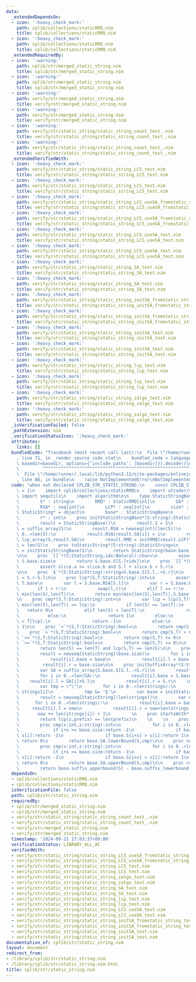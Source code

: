 ```yaml
---
data:
  _extendedDependsOn:
  - icon: ':heavy_check_mark:'
    path: cplib/collections/staticRMQ.nim
    title: cplib/collections/staticRMQ.nim
  - icon: ':heavy_check_mark:'
    path: cplib/collections/staticRMQ.nim
    title: cplib/collections/staticRMQ.nim
  _extendedRequiredBy:
  - icon: ':warning:'
    path: cplib/str/merged_static_string.nim
    title: cplib/str/merged_static_string.nim
  - icon: ':warning:'
    path: cplib/str/merged_static_string.nim
    title: cplib/str/merged_static_string.nim
  - icon: ':warning:'
    path: verify/str/merged_static_string.nim
    title: verify/str/merged_static_string.nim
  - icon: ':warning:'
    path: verify/str/merged_static_string.nim
    title: verify/str/merged_static_string.nim
  - icon: ':warning:'
    path: verify/str/static_string/static_string_count_test_.nim
    title: verify/str/static_string/static_string_count_test_.nim
  - icon: ':warning:'
    path: verify/str/static_string/static_string_count_test_.nim
    title: verify/str/static_string/static_string_count_test_.nim
  _extendedVerifiedWith:
  - icon: ':heavy_check_mark:'
    path: verify/str/static_string/static_string_LCS_test.nim
    title: verify/str/static_string/static_string_LCS_test.nim
  - icon: ':heavy_check_mark:'
    path: verify/str/static_string/static_string_LCS_test.nim
    title: verify/str/static_string/static_string_LCS_test.nim
  - icon: ':heavy_check_mark:'
    path: verify/str/static_string/static_string_LCS_useSA_fromstatic_string_test.nim
    title: verify/str/static_string/static_string_LCS_useSA_fromstatic_string_test.nim
  - icon: ':heavy_check_mark:'
    path: verify/str/static_string/static_string_LCS_useSA_fromstatic_string_test.nim
    title: verify/str/static_string/static_string_LCS_useSA_fromstatic_string_test.nim
  - icon: ':heavy_check_mark:'
    path: verify/str/static_string/static_string_LCS_useSA_test.nim
    title: verify/str/static_string/static_string_LCS_useSA_test.nim
  - icon: ':heavy_check_mark:'
    path: verify/str/static_string/static_string_LCS_useSA_test.nim
    title: verify/str/static_string/static_string_LCS_useSA_test.nim
  - icon: ':heavy_check_mark:'
    path: verify/str/static_string/static_string_SA_test.nim
    title: verify/str/static_string/static_string_SA_test.nim
  - icon: ':heavy_check_mark:'
    path: verify/str/static_string/static_string_SA_test.nim
    title: verify/str/static_string/static_string_SA_test.nim
  - icon: ':heavy_check_mark:'
    path: verify/str/static_string/static_string_initSA_fromstatic_string_test.nim
    title: verify/str/static_string/static_string_initSA_fromstatic_string_test.nim
  - icon: ':heavy_check_mark:'
    path: verify/str/static_string/static_string_initSA_fromstatic_string_test.nim
    title: verify/str/static_string/static_string_initSA_fromstatic_string_test.nim
  - icon: ':heavy_check_mark:'
    path: verify/str/static_string/static_string_initSA_test.nim
    title: verify/str/static_string/static_string_initSA_test.nim
  - icon: ':heavy_check_mark:'
    path: verify/str/static_string/static_string_initSA_test.nim
    title: verify/str/static_string/static_string_initSA_test.nim
  - icon: ':heavy_check_mark:'
    path: verify/str/static_string/static_string_lcp_test.nim
    title: verify/str/static_string/static_string_lcp_test.nim
  - icon: ':heavy_check_mark:'
    path: verify/str/static_string/static_string_lcp_test.nim
    title: verify/str/static_string/static_string_lcp_test.nim
  - icon: ':heavy_check_mark:'
    path: verify/str/static_string/static_string_zalgo_test.nim
    title: verify/str/static_string/static_string_zalgo_test.nim
  - icon: ':heavy_check_mark:'
    path: verify/str/static_string/static_string_zalgo_test.nim
    title: verify/str/static_string/static_string_zalgo_test.nim
  _isVerificationFailed: false
  _pathExtension: nim
  _verificationStatusIcon: ':heavy_check_mark:'
  attributes:
    links: []
  bundledCode: "Traceback (most recent call last):\n  File \"/home/runner/.local/lib/python3.12/site-packages/onlinejudge_verify/documentation/build.py\"\
    , line 71, in _render_source_code_stat\n    bundled_code = language.bundle(stat.path,\
    \ basedir=basedir, options={'include_paths': [basedir]}).decode()\n          \
    \         ^^^^^^^^^^^^^^^^^^^^^^^^^^^^^^^^^^^^^^^^^^^^^^^^^^^^^^^^^^^^^^^^^^^^^^^^^^^^^^^^^\n\
    \  File \"/home/runner/.local/lib/python3.12/site-packages/onlinejudge_verify/languages/nim.py\"\
    , line 86, in bundle\n    raise NotImplementedError\nNotImplementedError\n"
  code: "when not declared CPLIB_STR_STATIC_STRING:\n    const CPLIB_STR_STATIC_STRING*\
    \ = 1\n    import cplib/collections/staticRMQ\n    import atcoder/string\n   \
    \ import sequtils\n    import algorithm\n\n    type StaticStringBase* = ref object\n\
    \        S* : string\n        RMQ* : StaticRMQ[int]\n        SA* : seq[int]\n\
    \        RSA* : seq[int]\n        LCP* : seq[int]\n        size* : int\n    type\
    \ StaticString* = object\n        base* : StaticStringBase\n        l* : int\n\
    \        r* : int\n    proc initStaticStringBase*(S:string):StaticStringBase=\n\
    \        result = StaticStringBase()\n        result.S = S\n        result.SA\
    \ = suffix_array(S)\n        result.RSA = newseq[int](len(S))\n        for i in\
    \ 0..<len(S):\n            result.RSA[result.SA[i]] = i\n        result.LCP =\
    \ lcp_array(S,result.SA)\n        result.RMQ = initRMQ(result.LCP)\n        result.size\
    \ = len(S)\n    proc toStaticString*(S:string):StaticString=\n        var base\
    \ = initStaticStringBase(S)\n        return StaticString(base:base,l:0,r:len(S))\n\
    \n\n    proc `[]`*(S:StaticString,idx:Natural):char=\n        assert S.l+idx <\
    \ S.base.size\n        return S.base.S[S.l+idx]\n\n    proc `[]`*(S:StaticString,slice:HSlice[int,int]):StaticString=\n\
    \        assert slice.a <= slice.b and S.l + slice.b < S.r\n        return StaticString(base:S.base,l:S.l+slice.a,r:S.l+slice.b+1)\n\
    \n\n    proc `$`*(S:StaticString):string=S.base.S[S.l..<S.r]\n\n    proc len*(S:StaticString):int\
    \ = S.r-S.l\n\n    proc lcp*(S,T:StaticString):int=\n        assert S.base ==\
    \ T.base\n        var l = S.base.RSA[S.l]\n        var r = S.base.RSA[T.l]\n \
    \       if l > r:\n            swap(l,r)\n        elif l == r:\n            return\
    \ min(len(S),len(T))\n        return min(min(len(S),len(T)),S.base.RMQ.query(l,r))\n\
    \n    proc cmp*(S,T:StaticString):int=\n        var lcp = lcp(S,T)\n        if\
    \ min(len(S),len(T)) == lcp:\n            if len(S) == len(T):\n             \
    \   return 0\n            elif len(S) < len(T):\n                return -1\n \
    \           else:\n                return 1\n        else:\n            if S[lcp]\
    \ < T[lcp]:\n                return -1\n            else:\n                return\
    \ 1\n\n    proc `<`*(S,T:StaticString):bool=\n        return cmp(S,T) < 0\n\n\
    \    proc `>`*(S,T:StaticString):bool=\n        return cmp(S,T) > 0\n\n    proc\
    \ `<=`*(S,T:StaticString):bool=\n        return cmp(S,T) <= 0\n    \n    proc\
    \ `>=`*(S,T:StaticString):bool=\n        return cmp(S,T) >= 0\n\n    proc `==`*(S,T:StaticString):bool=\n\
    \        return len(S) == len(T) and lcp(S,T) == len(S)\n\n    proc initSuffixArray*(base:StaticStringBase):seq[StaticSTring]=\n\
    \        result = newseq[StaticString](base.size)\n        for i in 0..<base.size:\n\
    \            result[i].base = base\n            result[i].l = base.SA[i]\n   \
    \         result[i].r = base.size\n\n    proc initSuffixArray*(S:StaticString):seq[StaticString]=\n\
    \        var SA = suffix_array(S.base.S[S.l..<S.r])\n        result = newseq[StaticString](len(SA))\n\
    \        for i in 0..<len(SA):\n            result[i].base = S.base\n        \
    \    result[i].l = SA[i]+S.l\n            result[i].r = S.r\n    \n    proc toStaticStrings*(strings:seq[string]):seq[StaticString]=\n\
    \        var tmp = \"\"\n        for i in 0..<len(strings):\n            tmp &=\
    \ strings[i]\n            tmp &= '$'\n        var base = initStaticStringBase(tmp)\n\
    \        result = newseq[StaticString](len(strings))\n        var now = 0\n  \
    \      for i in 0..<len(strings):\n            result[i].base = base\n       \
    \     result[i].l = now\n            result[i].r = now+len(strings[i])\n     \
    \       now += len(strings[i]) + 1\n        \n    proc startsWith*(s,prefix:StaticString):bool=\n\
    \        return lcp(s,prefix) == len(prefix)\n    \n    \n    proc suffix_lowerbound*(base:StaticStringBase,S:string):int=\n\
    \        proc cmp(x:int,s:string):int=\n            for i in 0..<len(s):\n   \
    \             if i+x >= base.size:return -1\n                if base.S[i+x] <\
    \ s[i]:return -1\n                if base.S[i+x] > s[i]:return 1\n           \
    \ return 0\n        return base.SA.lowerBound(S,cmp)\n\n    proc suffix_upperbound*(base:StaticStringBase,S:string):int=\n\
    \        proc cmp(x:int,s:string):int=\n            for i in 0..<len(s):\n   \
    \             if i+x >= base.size:return -1\n                if base.S[i+x] <\
    \ s[i]:return -1\n                if base.S[i+x] > s[i]:return 1\n           \
    \ return 0\n        return base.SA.upperBound(S,cmp)\n\n    proc count*(base:StaticStringBase,S:string):int=\n\
    \        return base.suffix_upperbound(S) - base.suffix_lowerbound(S)\n    "
  dependsOn:
  - cplib/collections/staticRMQ.nim
  - cplib/collections/staticRMQ.nim
  isVerificationFile: false
  path: cplib/str/static_string.nim
  requiredBy:
  - cplib/str/merged_static_string.nim
  - cplib/str/merged_static_string.nim
  - verify/str/static_string/static_string_count_test_.nim
  - verify/str/static_string/static_string_count_test_.nim
  - verify/str/merged_static_string.nim
  - verify/str/merged_static_string.nim
  timestamp: '2024-09-21 17:03:37+09:00'
  verificationStatus: LIBRARY_ALL_AC
  verifiedWith:
  - verify/str/static_string/static_string_LCS_useSA_fromstatic_string_test.nim
  - verify/str/static_string/static_string_LCS_useSA_fromstatic_string_test.nim
  - verify/str/static_string/static_string_LCS_test.nim
  - verify/str/static_string/static_string_LCS_test.nim
  - verify/str/static_string/static_string_zalgo_test.nim
  - verify/str/static_string/static_string_zalgo_test.nim
  - verify/str/static_string/static_string_SA_test.nim
  - verify/str/static_string/static_string_SA_test.nim
  - verify/str/static_string/static_string_lcp_test.nim
  - verify/str/static_string/static_string_lcp_test.nim
  - verify/str/static_string/static_string_LCS_useSA_test.nim
  - verify/str/static_string/static_string_LCS_useSA_test.nim
  - verify/str/static_string/static_string_initSA_fromstatic_string_test.nim
  - verify/str/static_string/static_string_initSA_fromstatic_string_test.nim
  - verify/str/static_string/static_string_initSA_test.nim
  - verify/str/static_string/static_string_initSA_test.nim
documentation_of: cplib/str/static_string.nim
layout: document
redirect_from:
- /library/cplib/str/static_string.nim
- /library/cplib/str/static_string.nim.html
title: cplib/str/static_string.nim
---
```

